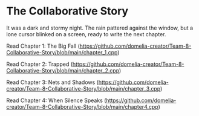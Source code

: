 # The Collaborative Story

It was a dark and stormy night. The rain pattered against the window, but a lone cursor blinked on a screen, ready to write the next chapter.

Read Chapter 1: The Big Fall (https://github.com/domelia-creator/Team-8-Collaborative-Story/blob/main/chapter_1.cpp)

Read Chapter 2: Trapped (https://github.com/domelia-creator/Team-8-Collaborative-Story/blob/main/chapter_2.cpp)

Read Chapter 3: Nets and Shadows (https://github.com/domelia-creator/Team-8-Collaborative-Story/blob/main/chapter_3.cpp)

Read Chapter 4: When Silence Speaks (https://github.com/domelia-creator/Team-8-Collaborative-Story/blob/main/chapter4.cpp)




